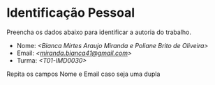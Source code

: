 # Identificação Pessoal

Preencha os dados abaixo para identificar a autoria do trabalho.

- Nome: *\<Bianca Mirtes Araujo Miranda e Poliane Brito de Oliveira>*
- Email: *\<miranda.bianca41@gmail.com>*
- Turma: *\<T01-IMD0030>*

Repita os campos Nome e Email caso seja uma dupla
